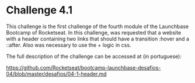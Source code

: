 # Challenge 4.1
This challenge is the first challenge of the fourth module of the Launchbase Bootcamp of Rocketseat. In this challenge, was requested that a website with a header containing two links that should have a transition :hover and a ::after. Also was necessary to use the + logic in css.

The full description of the challenge can be accessed at (in portuguese):

https://github.com/Rocketseat/bootcamp-launchbase-desafios-04/blob/master/desafios/04-1-header.md
